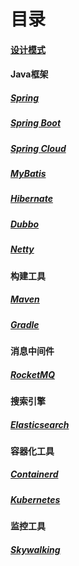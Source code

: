 # 目录
#### [设计模式](https://github.com/Sev-Night/source-code-reading/tree/main/设计模式)
#### Java框架
##### [Spring](https://github.com/Sev-Night/source-code-reading/tree/main/Spring)
##### [Spring Boot](https://github.com/Sev-Night/source-code-reading/tree/main/SpringBoot)
##### [Spring Cloud](https://github.com/Sev-Night/source-code-reading/tree/main/SpringCloud)
##### [MyBatis](https://github.com/Sev-Night/source-code-reading/tree/main/Mybatis)
##### [Hibernate](https://github.com/Sev-Night/source-code-reading/tree/main/Hibernate)
##### [Dubbo](https://github.com/Sev-Night/source-code-reading/tree/main/Dubbo)
##### [Netty](https://github.com/Sev-Night/source-code-reading/tree/main/Netty)

#### 构建工具
##### [Maven](https://github.com/Sev-Night/source-code-reading/tree/main/Maven)
##### [Gradle](https://github.com/Sev-Night/source-code-reading/tree/main/Gradle)

#### 消息中间件
##### [RocketMQ](https://github.com/Sev-Night/source-code-reading/tree/main/RocketMQ)

#### 搜索引擎
##### [Elasticsearch](https://github.com/Sev-Night/source-code-reading/tree/main/Elasticsearch)

#### 容器化工具
##### [Containerd](https://github.com/Sev-Night/source-code-reading/tree/main/Containerd)
##### [Kubernetes](https://github.com/Sev-Night/source-code-reading/tree/main/Kubernetes)

#### 监控工具
##### [Skywalking](https://github.com/Sev-Night/source-code-reading/tree/main/Skywalking)
